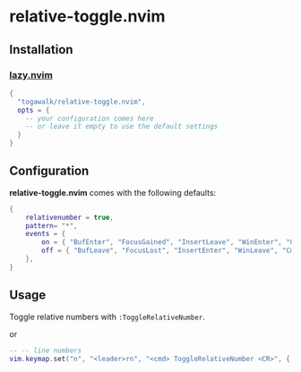 # relative-toggle.nvim

## Installation

### [lazy.nvim](https://github.com/folke/lazy.nvim)

```lua
{
  "togawalk/relative-toggle.nvim",
  opts = {
    -- your configuration comes here
    -- or leave it empty to use the default settings
  }
}
```

## Configuration

**relative-toggle.nvim** comes with the following defaults:

```lua
{
    relativenumber = true,
    pattern= "*",
    events = {
        on = { "BufEnter", "FocusGained", "InsertLeave", "WinEnter", "CmdlineLeave" },
        off = { "BufLeave", "FocusLost", "InsertEnter", "WinLeave", "CmdlineEnter" },
    },
}
```

## Usage

Toggle relative numbers with `:ToggleRelativeNumber`.

or 

```lua
-- -- line numbers
vim.keymap.set("n", "<leader>rn", "<cmd> ToggleRelativeNumber <CR>", { desc = "Toggle relative number" })
```
